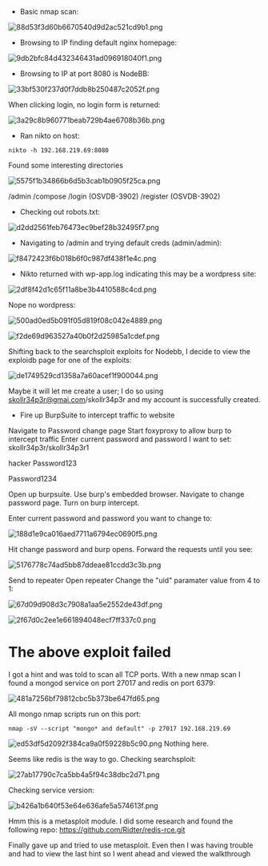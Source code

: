 - Basic nmap scan:

![88d53f3d60b6670540d9d2ac521cd9b1.png](../../../../_resources/88d53f3d60b6670540d9d2ac521cd9b1.png)

- Browsing to IP finding default nginx homepage:

![9db2bfc84d432346431ad096918040f1.png](../../../../_resources/9db2bfc84d432346431ad096918040f1.png)

- Browsing to IP at port 8080 is NodeBB:

![33bf530f237d0f7ddb8b250487c2052f.png](../../../../_resources/33bf530f237d0f7ddb8b250487c2052f.png)

When clicking login, no login form is returned:

![3a29c8b960771beab729b4ae6708b36b.png](../../../../_resources/3a29c8b960771beab729b4ae6708b36b.png)

- Ran nikto on host:

`nikto -h 192.168.219.69:8080`

Found some interesting directories

![5575f1b34866b6d5b3cab1b0905f25ca.png](../../../../_resources/5575f1b34866b6d5b3cab1b0905f25ca.png)

/admin
/compose
/login (OSVDB-3902)
/register (OSVDB-3902)

- Checking out robots.txt:

![d2dd2561feb76473ec9bef28b32495f7.png](../../../../_resources/d2dd2561feb76473ec9bef28b32495f7.png)

- Navigating to /admin and trying default creds (admin/admin):

![f8472423f6b018b6f0c987df438f1e4c.png](../../../../_resources/f8472423f6b018b6f0c987df438f1e4c.png)

- Nikto returned with wp-app.log indicating this may be a wordpress site:

![2df8f42d1c65f11a8be3b4410588c4cd.png](../../../../_resources/2df8f42d1c65f11a8be3b4410588c4cd.png)

Nope no wordpress:

![500ad0ed5b091f05d819f08c042e4889.png](../../../../_resources/500ad0ed5b091f05d819f08c042e4889.png)

![f2de69d963527a40b0f2d25985a1cdef.png](../../../../_resources/f2de69d963527a40b0f2d25985a1cdef.png)

Shifting back to the searchsploit exploits for Nodebb, I decide to view the exploidb page for one of the exploits:

![de1749529cd1358a7a60acef1f900044.png](../../../../_resources/de1749529cd1358a7a60acef1f900044.png)

Maybe it will let me create a user; I do so using skollr34p3r@gmai.com/skollr34p3r and my account is successfully created.

- Fire up BurpSuite to intercept traffic to website

Navigate to Password change page
Start foxyproxy to allow burp to intercept traffic
Enter current password and password I want to set:
skollr34p3r/skollr34p3r1

hacker
Password123

Password1234

Open up burpsuite. Use burp's embedded browser. Navigate to change password page. Turn on burp intercept.

Enter current password and password you want to change to:

![188d1e9ca016aed7711a6794ec0690f5.png](../../../../_resources/188d1e9ca016aed7711a6794ec0690f5.png)

Hit change password and burp opens. Forward the requests until you see:

![5176778c74ad5bb87ddeae81ccdd3c3b.png](../../../../_resources/5176778c74ad5bb87ddeae81ccdd3c3b.png)

Send to repeater
Open repeater
Change the "uid" paramater value from 4 to 1:

![67d09d908d3c7908a1aa5e2552de43df.png](../../../../_resources/67d09d908d3c7908a1aa5e2552de43df.png)

![2f67d0c2ee1e661894048ecf7ff337c0.png](../../../../_resources/2f67d0c2ee1e661894048ecf7ff337c0.png)

# The above exploit failed

I got a hint and was told to scan all TCP ports. With a new nmap scan I found a mongod service on port 27017 and redis on port 6379:

![481a7256bf79812cbc5b373be647fd65.png](../../../../_resources/481a7256bf79812cbc5b373be647fd65.png)

All mongo nmap scripts run on this port:

`nmap -sV --script "mongo* and default" -p 27017 192.168.219.69`

![ed53df5d2092f384ca9a0f59228b5c90.png](../../../../_resources/ed53df5d2092f384ca9a0f59228b5c90.png)
Nothing here.

Seems like redis is the way to go. Checking searchsploit:

![27ab17790c7ca5bb4a5f94c38dbc2d71.png](../../../../_resources/27ab17790c7ca5bb4a5f94c38dbc2d71.png)

Checking service version:

![b426a1b640f53e64e636afe5a574613f.png](../../../../_resources/b426a1b640f53e64e636afe5a574613f.png)

Hmm this is a metasploit module. I did some research and found the following repo: https://github.com/Ridter/redis-rce.git

Finally gave up and tried to use metasploit. Even then I was having trouble and had to view the last hint so I went ahead and viewed the walkthrough
